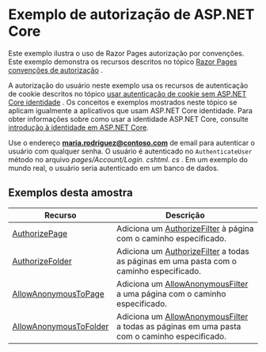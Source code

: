 # <a name="aspnet-core-authorization-sample"></a>Exemplo de autorização de ASP.NET Core

Este exemplo ilustra o uso de Razor Pages autorização por convenções. Este exemplo demonstra os recursos descritos no tópico [Razor Pages convenções de autorização](https://docs.microsoft.com/aspnet/core/security/authorization/razor-pages-authorization) .

A autorização do usuário neste exemplo usa os recursos de autenticação de cookie descritos no tópico [usar autenticação de cookie sem ASP.NET Core identidade](https://docs.microsoft.com/aspnet/core/security/authentication/cookie) . Os conceitos e exemplos mostrados neste tópico se aplicam igualmente a aplicativos que usam ASP.NET Core identidade. Para obter informações sobre como usar a identidade ASP.NET Core, consulte [introdução à identidade em ASP.NET Core](https://docs.microsoft.com/aspnet/core/security/authentication/identity).

Use o endereço **maria.rodriguez@contoso.com** de email para autenticar o usuário com qualquer senha. O usuário é autenticado no `AuthenticateUser` método no arquivo *pages/Account/Login. cshtml. cs* . Em um exemplo do mundo real, o usuário seria autenticado em um banco de dados.

## <a name="examples-in-this-sample"></a>Exemplos desta amostra

| Recurso | Descrição |
| --- | --- |
| [AuthorizePage](https://docs.microsoft.com/dotnet/api/microsoft.extensions.dependencyinjection.pageconventioncollectionextensions.authorizepage) | Adiciona um [AuthorizeFilter](https://docs.microsoft.com/dotnet/api/microsoft.aspnetcore.mvc.authorization.authorizefilter) à página com o caminho especificado. |
| [AuthorizeFolder](https://docs.microsoft.com/dotnet/api/microsoft.extensions.dependencyinjection.pageconventioncollectionextensions.authorizefolder) | Adiciona um [AuthorizeFilter](https://docs.microsoft.com/dotnet/api/microsoft.aspnetcore.mvc.authorization.authorizefilter) a todas as páginas em uma pasta com o caminho especificado. |
| [AllowAnonymousToPage](https://docs.microsoft.com/dotnet/api/microsoft.extensions.dependencyinjection.pageconventioncollectionextensions.allowanonymoustopage) | Adiciona um [AllowAnonymousFilter](https://docs.microsoft.com/dotnet/api/microsoft.aspnetcore.mvc.authorization.allowanonymousfilter) a uma página com o caminho especificado. |
| [AllowAnonymousToFolder](https://docs.microsoft.com/dotnet/api/microsoft.extensions.dependencyinjection.pageconventioncollectionextensions.allowanonymoustofolder) | Adiciona um [AllowAnonymousFilter](https://docs.microsoft.com/dotnet/api/microsoft.aspnetcore.mvc.authorization.allowanonymousfilter) a todas as páginas em uma pasta com o caminho especificado. |
